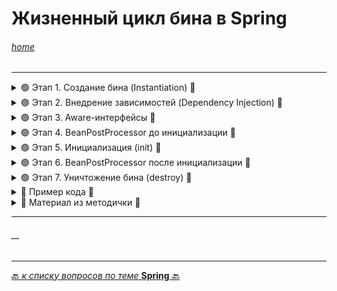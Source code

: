 # Жизненный цикл бина в Spring 

###### [_home_](https://habr.com/ru/articles/893614/)

---



<details>
        <summary>🟢 Этап 1. Создание бина (Instantiation) 🔽</summary>

---
Spring создает объект бина с помощью конструктора, но пока не внедряет в него зависимости.

📌 **Пример из жизни**: Вы купили кофеварку, но еще не подключили ее к сети и не залили воду.

---
</details>



<details>
        <summary>🟢 Этап 2. Внедрение зависимостей (Dependency Injection) 🔽</summary>

---
Spring автоматически добавляет в бин все его зависимости.

📌 **Аналогия**: Вы подключили кофеварку к сети и залили воду.

**Способы внедрения зависимостей:**

* **Через конструктор** – рекомендуется для обязательных зависимостей, 
в комбинации с модификатором final обеспечивает неизменяемость объекта.  


* **Через поле - `@Autowired`** можно ставить на поле, и Spring внедрит зависимость. 
Однако этот способ не рекомендуется, так как он усложняет тестирование и делает зависимость менее явной.  


* **Через сеттеры** – используется, если зависимость может изменяться после создания бина.  


* **Через аннотации `@Value`, `@Qualifier` и др.** – применяется для внедрения простых значений 
и указания конкретного бина при наличии нескольких кандидатов.  

---
</details>



<details>
        <summary>🟢 Этап 3. Aware-интерфейсы 🔽</summary>

---
Если бин реализует BeanNameAware, BeanFactoryAware, ApplicationContextAware, Spring передает ему информацию о контексте.

📌 **Пример из жизни**: Кофеварка проверяет напряжение в сети перед включением.

* BeanNameAware — получает **имя бина**


* BeanFactoryAware — доступ к **BeanFactory**


* ApplicationContextAware — доступ ко **всему контексту Spring**

> ⚠️ Используйте их с осторожностью, так как это привязывает код к _Spring API_ и усложняет тестирование.

---
</details>



<details>
        <summary>🟢 Этап 4. BeanPostProcessor до инициализации 🔽</summary>

---
Spring вызывает `postProcessBeforeInitialization` у всех `BeanPostProcessor`.

**Примеры использования**:

* **Валидация бинов** – проверка корректности данных перед их использованием.


* **Изменение свойств** – настройка конфигурации бина в зависимости от профиля приложения (@Profile).


* **Логирование** – запись информации о бине перед его инициализацией.

---
</details>



<details>
        <summary>🟢 Этап 5. Инициализация (init) 🔽</summary>

---
Spring выполняет методы:

* `@PostConstruct`


* `InitializingBean#afterPropertiesSet()`


* Метод, указанный в `@Bean(initMethod = "init")`

📌 **Пример**: Кофеварка прогревает воду перед приготовлением кофе.

> Здесь можно проверять настройки бина и подключаться к ресурсам _(например, БД)_.

---
</details>



<details>
        <summary>🟢 Этап 6. BeanPostProcessor после инициализации 🔽</summary>

---
Spring вызывает postProcessAfterInitialization у BeanPostProcessor.

**Где применяется:**

* **Проксирование бинов** – создание AOP-прокси для аннотаций @Transactional, @Async и подобных.


* **Кэширование** – автоматическое добавление механизма кэширования для методов.


* **Изменение бинов** – динамическое добавление новых методов или обертывание логикой безопасности.

⚠️ При использовании проксирования бин может подменяться Spring-оберткой (**важно при `instanceof`**).

---
</details>



<details>
        <summary>🟢 Этап 7. Уничтожение бина (destroy) 🔽</summary>

---
Spring вызывает:

* `@PreDestroy`  


* `DisposableBean#destroy()`  


* Метод, указанный в `@Bean(destroyMethod = "cleanup")`  

📌 **Пример**: Вы выключаете кофеварку, сливаете воду, чистите фильтр и убираете ее.  

⚠️ Для prototype-бинов этот этап не вызывается — их уничтожение нужно обрабатывать вручную.  

---
</details>



<details>
        <summary>📌 Пример кода 🔽</summary>

---
#### 📌 Код

```java
// Главный бин с логами всех этапов
@Component
class MyBean implements BeanNameAware, ApplicationContextAware, InitializingBean, DisposableBean {
    
    private String beanName;
    private ApplicationContext context;

    public MyBean() {
        System.out.println("1. Конструктор MyBean вызван (Instantiation)");
    }

    @Autowired
    public void setDependency(MyDependency dependency) {
        System.out.println("2. Зависимость MyDependency внедрена (DI)");
    }

    @Override
    public void setBeanName(String name) {
        this.beanName = name;
        System.out.println("3. BeanNameAware: Имя бина - " + name);
    }

    @Override
    public void setApplicationContext(ApplicationContext applicationContext) throws BeansException {
        this.context = applicationContext;
        System.out.println("3. ApplicationContextAware: Контекст передан");
    }

    @PostConstruct
    public void postConstruct() {
        System.out.println("5. @PostConstruct: Бин проинициализирован");
    }

    @Override
    public void afterPropertiesSet() {
        System.out.println("5. InitializingBean: Бин завершил инициализацию");
    }

    @PreDestroy
    public void preDestroy() {
        System.out.println("7. @PreDestroy: Перед уничтожением бина");
    }

    @Override
    public void destroy() {
        System.out.println("7. DisposableBean: Бин уничтожен");
    }
}

// Дополнительный бин для DI
@Component
class MyDependency {
    public MyDependency() {
        System.out.println("1. Конструктор MyDependency вызван (Instantiation)");
    }
}

// BeanPostProcessor для логирования этапов postProcessBeforeInitialization и postProcessAfterInitialization
@Component
class MyBeanPostProcessor implements BeanPostProcessor {
    
    @Override
    public Object postProcessBeforeInitialization(Object bean, String beanName) {
        if (bean instanceof MyBean) {
            System.out.println("4. BeanPostProcessor: Before Init - " + beanName);
        }
        return bean;
    }

    @Override
    public Object postProcessAfterInitialization(Object bean, String beanName) {
        if (bean instanceof MyBean) {
            System.out.println("6. BeanPostProcessor: After Init - " + beanName);
        }
        return bean;
    }
}

@SpringBootApplication
public class DemoApplication {
    public static void main(String[] args) {
        SpringApplication.run(DemoApplication.class, args);
    }

}
``` 

### 📌 Вывод в консоль

```textmate
1. Конструктор MyDependency вызван (Instantiation)
1. Конструктор MyBean вызван (Instantiation)
2. Зависимость MyDependency внедрена (DI)
3. BeanNameAware: Имя бина - myBean
3. ApplicationContextAware: Контекст передан
4. BeanPostProcessor: Before Init - myBean
5. @PostConstruct: Бин проинициализирован
5. InitializingBean: Бин завершил инициализацию
6. BeanPostProcessor: After Init - myBean
>>> Контекст запущен

>>> Закрытие контекста
7. @PreDestroy: Перед уничтожением бина
7. DisposableBean: Бин уничтожен
```


---
</details>







<details>
        <summary>📝 Материал из методички 🔽</summary>


</details>

---
###### __

---

[🔙 _к списку вопросов по теме_ **Spring** 🔙](/ITM/ITM06_Spring/Spring.md)
